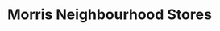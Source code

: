 ---
title: "Morris Neighbourhood Stores"
url: /brighton-and-hove/morris-neighbourhood-stores/
shop: convenience
---
